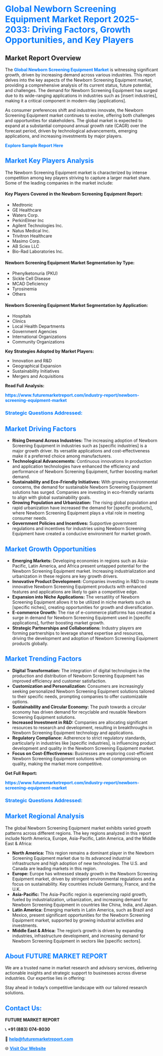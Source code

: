 <h1 style="color: #007BFF;">Global Newborn Screening Equipment Market Report 2025-2033: Driving Factors, Growth Opportunities, and Key Players</h1>

<section id="overview">
<h2>Market Report Overview</h2>
<p>The <a href="https://www.futuremarketreport.com/industry-report/newborn-screening-equipment-market" style="color: #007BFF; text-decoration: none;"><strong>Global Newborn Screening Equipment Market</strong></a> is witnessing significant growth, driven by increasing demand across various industries. This report delves into the key aspects of the Newborn Screening Equipment market, providing a comprehensive analysis of its current status, future potential, and challenges. The demand for Newborn Screening Equipment has surged due to its wide-ranging applications in industries such as [insert industries], making it a critical component in modern-day [applications].</p>
<p>As consumer preferences shift and industries innovate, the Newborn Screening Equipment market continues to evolve, offering both challenges and opportunities for stakeholders. The global market is expected to expand at a substantial compound annual growth rate (CAGR) over the forecast period, driven by technological advancements, emerging applications, and increasing investments by major players.</p>
</section>

<section id="overview">
<p><a href="https://www.futuremarketreport.com/request-sample/reportId=56234" style="color: #007BFF; text-decoration: none;"><strong>Explore Sample Report Here</strong></a></p>
</section>

<section id="key-players">
<h2 style="color: #007BFF;">Market Key Players Analysis</h2>
<p>The Newborn Screening Equipment market is characterized by intense competition among key players striving to capture a larger market share. Some of the leading companies in the market include:</p>
<h4>Key Players Covered in the Newborn Screening Equipment Report:</h4>
<ul><li>Medtronic</li><li>GE Healthcare</li><li>Waters Corp.</li><li>PerkinElmer Inc</li><li>Agilent Technologies Inc.</li><li>Natus Medical Inc.</li><li>Trivitron Healthcare</li><li>Masimo Corp.</li><li>AB Sciex LLC</li><li>Bio-Rad Laboratories Inc.</li></ul>
<h4>Newborn Screening Equipment Market Segmentation by Type:</h4>
<ul><li>Phenylketonuria (PKU)</li><li>Sickle Cell Disease</li><li>MCAD Deficiency</li><li>Tyrosinemia</li><li>Others</li></ul>

<h4>Newborn Screening Equipment Market Segmentation by Application:</h4>
<ul><li>Hospitals</li><li>Clinics</li><li>Local Health Departments</li><li>Government Agencies</li><li>International Organizations</li><li>Community Organizations</li></ul>
<p><strong>Key Strategies Adopted by Market Players:</strong></p>
<ul>
<li>Innovation and R&D</li>
<li>Geographical Expansion</li>
<li>Sustainability Initiatives</li>
<li>Mergers and Acquisitions</li>
</ul>
</section>

<section>
<p><strong>Read Full Analysis: </strong></p><a href="https://www.futuremarketreport.com/industry-report/newborn-screening-equipment-market" style="color: #007BFF; text-decoration: none;"><strong>https://www.futuremarketreport.com/industry-report/newborn-screening-equipment-market</strong></a>
<h3 style="color: #007BFF;">Strategic Questions Addressed:</h3>
</section>

<section id="driving-factors">
<h2 style="color: #007BFF;">Market Driving Factors</h2>
<ul>
<li><strong>Rising Demand Across Industries:</strong> The increasing adoption of Newborn Screening Equipment in industries such as [specific industries] is a major growth driver. Its versatile applications and cost-effectiveness make it a preferred choice among manufacturers.</li>
<li><strong>Technological Advancements:</strong> Continuous innovations in production and application technologies have enhanced the efficiency and performance of Newborn Screening Equipment, further boosting market demand.</li>
<li><strong>Sustainability and Eco-Friendly Initiatives:</strong> With growing environmental concerns, the demand for sustainable Newborn Screening Equipment solutions has surged. Companies are investing in eco-friendly variants to align with global sustainability goals.</li>
<li><strong>Growing Population and Urbanization:</strong> The rising global population and rapid urbanization have increased the demand for [specific products], where Newborn Screening Equipment plays a vital role in meeting consumer needs.</li>
<li><strong>Government Policies and Incentives:</strong> Supportive government regulations and incentives for industries using Newborn Screening Equipment have created a conducive environment for market growth.</li>
</ul>
</section>

<section id="growth-opportunities">
<h2 style="color: #007BFF;">Market Growth Opportunities</h2>
<ul>
<li><strong>Emerging Markets:</strong> Developing economies in regions such as Asia-Pacific, Latin America, and Africa present untapped potential for the Newborn Screening Equipment market. Increasing industrialization and urbanization in these regions are key growth drivers.</li>
<li><strong>Innovative Product Development:</strong> Companies investing in R&D to create innovative Newborn Screening Equipment products with enhanced features and applications are likely to gain a competitive edge.</li>
<li><strong>Expansion into Niche Applications:</strong> The versatility of Newborn Screening Equipment allows it to be utilized in niche markets such as [specific niches], creating opportunities for growth and diversification.</li>
<li><strong>E-commerce Growth:</strong> The rise of e-commerce platforms has created a surge in demand for Newborn Screening Equipment used in [specific applications], further boosting market growth.</li>
<li><strong>Strategic Partnerships and Collaborations:</strong> Industry players are forming partnerships to leverage shared expertise and resources, driving the development and adoption of Newborn Screening Equipment products globally.</li>
</ul>
</section>

<section id="trending-factors">
<h2 style="color: #007BFF;">Market Trending Factors</h2>
<ul>
<li><strong>Digital Transformation:</strong> The integration of digital technologies in the production and distribution of Newborn Screening Equipment has improved efficiency and customer satisfaction.</li>
<li><strong>Customization and Personalization:</strong> Consumers are increasingly seeking personalized Newborn Screening Equipment solutions tailored to their specific needs, prompting companies to offer customizable options.</li>
<li><strong>Sustainability and Circular Economy:</strong> The push towards a circular economy has driven demand for recyclable and reusable Newborn Screening Equipment solutions.</li>
<li><strong>Increased Investment in R&D:</strong> Companies are allocating significant resources to research and development, resulting in breakthroughs in Newborn Screening Equipment technology and applications.</li>
<li><strong>Regulatory Compliance:</strong> Adherence to strict regulatory standards, particularly in industries like [specific industries], is influencing product development and quality in the Newborn Screening Equipment market.</li>
<li><strong>Focus on Cost-Effectiveness:</strong> Businesses are exploring cost-efficient Newborn Screening Equipment solutions without compromising on quality, making the market more competitive.</li>
</ul>
</section>

<section>
<p><strong>Get Full Report: </strong></p><a href="https://www.futuremarketreport.com/industry-report/newborn-screening-equipment-market" style="color: #007BFF; text-decoration: none;"><strong>https://www.futuremarketreport.com/industry-report/newborn-screening-equipment-market</strong></a>
<h3 style="color: #007BFF;">Strategic Questions Addressed:</h3>
</section>


<section id="regional-analysis">
<h2 style="color: #007BFF;">Market Regional Analysis</h2>
<p>The global Newborn Screening Equipment market exhibits varied growth patterns across different regions. The key regions analyzed in this report include North America, Europe, Asia-Pacific, Latin America, and the Middle East & Africa:</p>
<ul>
<li><strong>North America:</strong> This region remains a dominant player in the Newborn Screening Equipment market due to its advanced industrial infrastructure and high adoption of new technologies. The U.S. and Canada are leading markets in this region.</li>
<li><strong>Europe:</strong> Europe has witnessed steady growth in the Newborn Screening Equipment market, driven by stringent environmental regulations and a focus on sustainability. Key countries include Germany, France, and the U.K.</li>
<li><strong>Asia-Pacific:</strong> The Asia-Pacific region is experiencing rapid growth, fueled by industrialization, urbanization, and increasing demand for Newborn Screening Equipment in countries like China, India, and Japan.</li>
<li><strong>Latin America:</strong> Emerging markets in Latin America, such as Brazil and Mexico, present significant opportunities for the Newborn Screening Equipment market, supported by growing industrial activities and investments.</li>
<li><strong>Middle East & Africa:</strong> The region’s growth is driven by expanding industries, infrastructure development, and increasing demand for Newborn Screening Equipment in sectors like [specific sectors].</li>
</ul>
</section>

<footer>
<h2 style="color: #007BFF;">About FUTURE MARKET REPORT</h2>
<p>We are a trusted name in market research and advisory services, delivering actionable insights and strategic support to businesses across diverse industries. Our expertise lies in offering:</p>

<p>Stay ahead in today’s competitive landscape with our tailored research solutions.</p>

<h2 style="color: #007BFF;">Contact Us:</h2>
<p><strong>FUTURE MARKET REPORT</strong></p>
<p>📞 <strong>+91 (883) 074-8030</strong></p>
<p>📧 <strong><a href="mailto:help@futuremarketreport.com" style="color: #007BFF;">help@futuremarketreport.com</a></strong></p>
<p>🌐 <strong><a href="https://www.futuremarketreport.com/" style="color: #007BFF;">Visit Our Website</a></strong></p>
</footer>